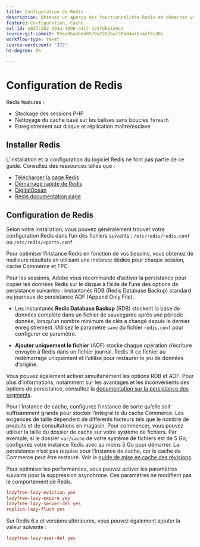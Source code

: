 ```yaml
---
title: Configuration de Redis
description: Obtenez un aperçu des fonctionnalités Redis et démarrez votre configuration Redis.
feature: Configuration, Cache
exl-id: e037c382-334a-4096-a417-a25fdb61a9ce
source-git-commit: 95ea96a566b0579a22b2ba738bd4a4bceef8cd9c
workflow-type: tm+mt
source-wordcount: '372'
ht-degree: 0%

---
```


# Configuration de Redis

Redis features :

- Stockage des sessions PHP
- Nettoyage du cache basé sur les balises sans boucles `foreach`
- Enregistrement sur disque et réplication maître/esclave

## Installer Redis

L’installation et la configuration du logiciel Redis ne font pas partie de ce guide. Consultez des ressources telles que :

- [Télécharger la page Redis](https://redis.io/download)
- [Démarrage rapide de Redis](https://redis.io/docs/getting-started/)
- [DigitalOcean](https://www.digitalocean.com/community/tutorials/how-to-install-and-use-redis)
- [Redis documentation page](https://redis.io/docs)

## Configuration de Redis

Selon votre installation, vous pouvez généralement trouver votre configuration Redis dans l’un des fichiers suivants : `/etc/redis/redis.conf` ou `/etc/redis/<port>.conf`

Pour optimiser l’instance Redis en fonction de vos besoins, vous obtenez de meilleurs résultats en utilisant une instance dédiée pour chaque session, cache Commerce et FPC.

Pour les sessions, Adobe vous recommande d’activer la persistance pour copier les données Redis sur le disque à l’aide de l’une des options de persistance suivantes : instantanés RDB (Redis Database Backup) standard ou journaux de persistance AOF (Append Only File).

- Les instantanés **Redis Database Backup** (RDB) stockent la base de données complète dans un fichier de sauvegarde après une période donnée, lorsqu’un nombre minimum de clés a changé depuis le dernier enregistrement. Utilisez le paramètre `save` du fichier `redis.conf` pour configurer ce paramètre.

- **Ajouter uniquement le fichier** (AOF) stocke chaque opération d’écriture envoyée à Redis dans un fichier journal. Redis lit ce fichier au redémarrage uniquement et l’utilise pour restaurer le jeu de données d’origine.

Vous pouvez également activer simultanément les options RDB et AOF. Pour plus d’informations, notamment sur les avantages et les inconvénients des options de persistance, consultez la [documentation sur la persistance des segments](https://redis.io/topics/persistence).

Pour l’instance de cache, configurez l’instance de sorte qu’elle soit suffisamment grande pour stocker l’intégralité du cache Commerce. Les exigences de taille dépendent de différents facteurs tels que le nombre de produits et de consultations en magasin. Pour commencer, vous pouvez utiliser la taille du dossier de cache sur votre système de fichiers. Par exemple, si le dossier `var/cache` de votre système de fichiers est de 5 Go, configurez votre instance Redis avec au moins 5 Go pour démarrer. La persistance n’est pas requise pour l’instance de cache, car le cache de Commerce peut être restauré. Voir le [guide de mise en cache des révisions](https://redis.io/docs/latest/develop/use/).

Pour optimiser les performances, vous pouvez activer les paramètres suivants pour la suppression asynchrone. Ces paramètres ne modifient pas le comportement de Redis.

```ini
lazyfree-lazy-eviction yes
lazyfree-lazy-expire yes
lazyfree-lazy-server-del yes
replica-lazy-flush yes
```

Sur Redis 6.x et versions ultérieures, vous pouvez également ajouter la valeur suivante :

```ini
lazyfree-lazy-user-del yes
```
